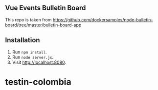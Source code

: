 ## Vue Events Bulletin Board

This repo is taken from https://github.com/dockersamples/node-bulletin-board/tree/master/bulletin-board-app 

## Installation

1. Run `npm install`.
2. Run `node server.js`.
3. Visit [http://localhost:8080](http://localhost:8080).

# testin-colombia
